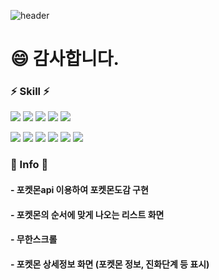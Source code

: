 ![header](https://capsule-render.vercel.app/api?type=waving&color=timeGradient&height=200&section=header&text=Daeyun's%20포켓몬도감&fontSize=70)
# 😄 감사합니다.

### ⚡ Skill ⚡
<img src="https://img.shields.io/badge/React-61DAFB?style=for-the-badge&logo=React&logoColor=white"> <img src="https://img.shields.io/badge/JavaScript-F7DF1E?style=for-the-badge&logo=JavaScript&logoColor=white"> <img src="https://img.shields.io/badge/TypeScript-3178C6?style=for-the-badge&logo=TypeScript&logoColor=white"> <img src="https://img.shields.io/badge/ReduxToolkit-764ABC?style=for-the-badge&logo=Redux&logoColor=white"> <img src="https://img.shields.io/badge/Redux-764ABC?style=for-the-badge&logo=Redux&logoColor=white"> 

<img src="https://img.shields.io/badge/SCSS-DC382D?style=for-the-badge&logo=CSS3&logoColor=white"> <img src="https://img.shields.io/badge/CSS-1572B6?style=for-the-badge&logo=CSS3&logoColor=white"> <img src="https://img.shields.io/badge/HTML-E34F26?style=for-the-badge&logo=HTML5&logoColor=white"> <img src="https://img.shields.io/badge/intersectionObserver-4479A1?style=for-the-badge&logoColor=white"> <img src="https://img.shields.io/badge/axios-181717?style=for-the-badge&logoColor=white"> <img src="https://img.shields.io/badge/github-181717?style=for-the-badge&logo=github&logoColor=white">

### 🌱 Info 🌱
#### - 포켓몬api 이용하여 포켓몬도감 구현
#### - 포켓몬의 순서에 맞게 나오는 리스트 화면
#### - 무한스크롤
#### - 포켓몬 상세정보 화면 (포켓몬 정보, 진화단계 등 표시)
